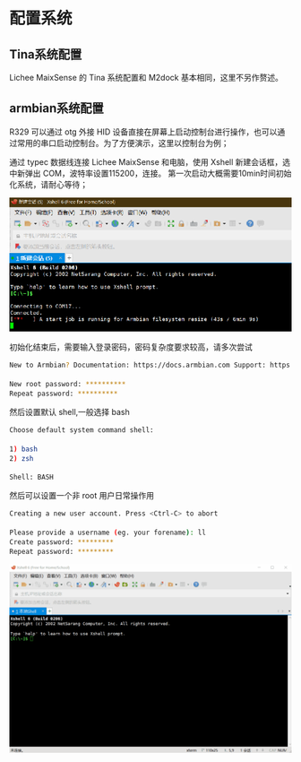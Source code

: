 # 配置系统

## Tina系统配置

Lichee MaixSense 的 Tina 系统配置和 M2dock 基本相同，这里不另作赘述。

## armbian系统配置

R329 可以通过 otg 外接 HID 设备直接在屏幕上启动控制台进行操作，也可以通过常用的串口启动控制台。为了方便演示，这里以控制台为例；

通过 typec 数据线连接 Lichee MaixSense 和电脑，使用 Xshell 新建会话框，选中新弹出 COM，波特率设置115200，连接。
第一次启动大概需要10min时间初始化系统，请耐心等待；

![image-20210805140544186](./../assets/image-20210805140544186.png)

初始化结束后，需要输入登录密码，密码复杂度要求较高，请多次尝试

```bash
New to Armbian? Documentation: https://docs.armbian.com Support: https://forum.armbian.com

New root password: **********
Repeat password: **********
```

然后设置默认 shell,一般选择 bash

```bash
Choose default system command shell:

1) bash
2) zsh

Shell: BASH
```

然后可以设置一个非 root 用户日常操作用

```bash
Creating a new user account. Press <Ctrl-C> to abort

Please provide a username (eg. your forename): ll
Create password: *********
Repeat password: *********
```

![2021080511-46-52](./../assets/2021080511-46-52.gif)

